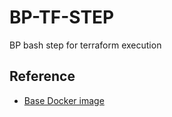 # BP-TF-STEP
BP bash step for terraform execution


## Reference
* [Base Docker image](https://hub.docker.com/r/hashicorp/terraform/)
